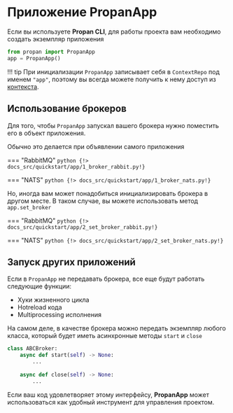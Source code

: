 # Приложение **PropanApp**

Если вы используете **Propan CLI**, для работы проекта вам необходимо создать экземпляр приложения

```python
from propan import PropanApp
app = PropanApp()
```

!!! tip
    При инициализации `PropanApp` записывает себя в `ContextRepo` под именем `"app"`, поэтому вы всегда можете получить к нему доступ из [контекста](../5_dependency/2_context).

## Использование брокеров

Для того, чтобы `PropanApp` запускал вашего брокера нужно поместить его в объект приложения.

Обычно это делается при объявлении самого приложения

=== "RabbitMQ"
    ```python
    {!> docs_src/quickstart/app/1_broker_rabbit.py!}
    ```

=== "NATS"
    ```python
    {!> docs_src/quickstart/app/1_broker_nats.py!}
    ```

Но, иногда вам может понадобиться инициализировать брокера в другом месте. В таком случае, вы можете использовать метод `app.set_broker`

=== "RabbitMQ"
    ```python
    {!> docs_src/quickstart/app/2_set_broker_rabbit.py!}
    ```

=== "NATS"
    ```python
    {!> docs_src/quickstart/app/2_set_broker_nats.py!}
    ```

## Запуск других приложений

Если в `PropanApp` не передавать брокера, все еще будут работать следующие функции:

* Хуки жизненного цикла
* Hotreload кода
* Multiprocessing исполнения

На самом деле, в качестве брокера можно передать экземпляр любого класса, который будет иметь асинхронные методы `start` и `close`

```python
class ABCBroker:
    async def start(self) -> None:
        ...
    
    async def close(self) -> None:
        ...
```

Если ваш код удовлетворяет этому интерфейсу, **PropanApp** может использоваться как удобный инструмент для управления проектом.